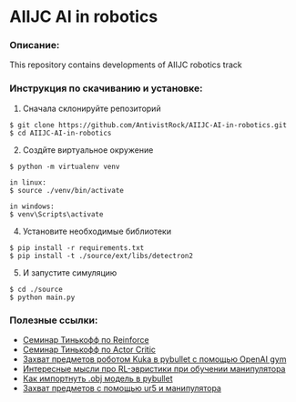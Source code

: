 # AIIJC AI in robotics
### Описание:
This repository contains developments of AIIJC robotics track

### Инструкция по скачиванию и установке:

1) Сначала склонируйте репозиторий
```console
$ git clone https://github.com/AntivistRock/AIIJC-AI-in-robotics.git
$ cd AIIJC-AI-in-robotics
```

2) Создйте виртуальное окружение
```console
$ python -m virtualenv venv

in linux:
$ source ./venv/bin/activate

in windows:
$ venv\Scripts\activate
```

4) Установите необходимые библиотеки
```console
$ pip install -r requirements.txt
$ pip install -t ./source/ext/libs/detectron2
```

5) И запустите симуляцию
```console
$ cd ./source
$ python main.py
```

### Полезные ссылки:
* [Семинар Тинькофф по Reinforce](https://colab.research.google.com/drive/1U3-rixEJSEO7oNbjKVjFIEjVt0DiDiYs?usp=sharing)
* [Семинар Тинькофф по Actor Critic](https://colab.research.google.com/drive/1SFdsiSNGcisU51-28a2dZyO_k5g2PNKR?usp=sharing)
* [Захват предметов роботом Kuka в pybullet с помощью OpenAI gym](https://github.com/mahyaret/kuka_rl)
* [Интересные мысли про RL-эвристики при обучении манипулятора](https://hackernoon.com/using-reinforcement-learning-to-build-a-self-learning-grasping-robot-ld2m31w1)
* [Как импортнуть .obj модель в pybullet](https://towardsdatascience.com/simulate-images-for-ml-in-pybullet-the-quick-easy-way-859035b2c9dd)
* [Захват предметов с помощью ur5 и манипулятора](https://github.com/lzylucy/graspGripper)

